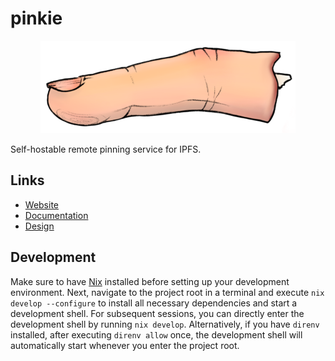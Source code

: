 # pinkie

<p align="center">
  <img src="assets/images/logo.png" alt="logo"/>
</p>

Self-hostable remote pinning service for IPFS.

## Links

- [Website](https://pinkie.sh)
- [Documentation](https://docs.pinkie.sh)
- [Design](https://design.penpot.app/#/dashboard/team/840175e6-8ff7-812c-8001-bd704b31a464/projects/4b8a77a1-3fb4-8143-8002-150a705b8f49)

## Development

Make sure to have [Nix](https://nixos.org/download.html) installed before setting up your development environment. Next, navigate to the project root in a terminal and execute `nix develop --configure` to install all necessary dependencies and start a development shell. For subsequent sessions, you can directly enter the development shell by running `nix develop`. Alternatively, if you have `direnv` installed, after executing `direnv allow` once, the development shell will automatically start whenever you enter the project root.
